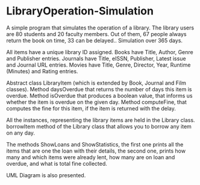 # LibraryOperation-Simulation
A simple program that simulates the operation of a library. The library users are 80 students and 20 faculty members. Out of them, 67 people always return the book on time, 33 can be delayed.. Simulation over 365 days.

All items have a unique library ID assigned. Books have Title, Author, Genre and
Publisher entries. Journals have Title, eISSN, Publisher, Latest issue and Journal URL entries.
Movies have Title, Genre, Director, Year, Runtime (Minutes) and Rating entries.

Abstract class LibraryItem (which is extended by Book, Journal and Film classes).
Method daysOverdue that returns the number of days this item is overdue.
Method isOverdue that produces a boolean value, that informs us whether the item is overdue on the given day.
Method computeFine, that computes the fine for this item, if the item is returned
with the delay.

All the instances, representing the library items are held in the Library class.
borrowItem method of the Library class that allows you to borrow any item on any
day. 

The methods ShowLoans and ShowStatistics, the first one prints all the items
that are one the loan with their details, the second one, prints how many and which items
were already lent, how many are on loan and overdue, and what is total fine collected.

UML Diagram is also presented.
